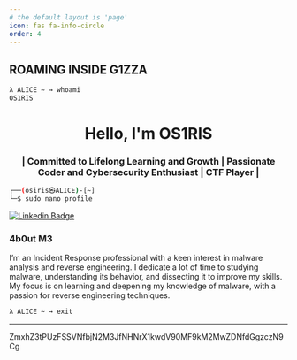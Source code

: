 ```yaml
---
# the default layout is 'page'
icon: fas fa-info-circle
order: 4
---
```


## ROAMING INSIDE G1ZZA

```bash
λ ALICE ~ → whoami
OS1RIS
```

<h1 align="center">Hello, I'm OS1RIS</h1>
<h3 align="center">| Committed to Lifelong Learning and Growth | Passionate Coder and Cybersecurity Enthusiast | CTF Player |</h3>

```bash
┌──(osiris㉿ALICE)-[~]
└─$ sudo nano profile
```

[![Linkedin Badge](https://img.shields.io/badge/-LinkedIn-0e76a8?style=flat-square&logo=Linkedin&logoColor=white)](https://linkedin.com/in/najiyholdingtheankh)

### 4b0ut M3

I’m an Incident Response professional with a keen interest in malware analysis and reverse engineering. I dedicate a lot of time to studying malware, understanding its behavior, and dissecting it to improve my skills. My focus is on learning and deepening my knowledge of malware, with a passion for reverse engineering techniques.


<script src="https://cyberdefenders.org/p/os1ris/badge"></script>

```bash
λ ALICE ~ → exit
```

---

ZmxhZ3tPUzFSSVNfbjN2M3JfNHNrX1kwdV90MF9kM2MwZDNfdGgzczN9Cg
